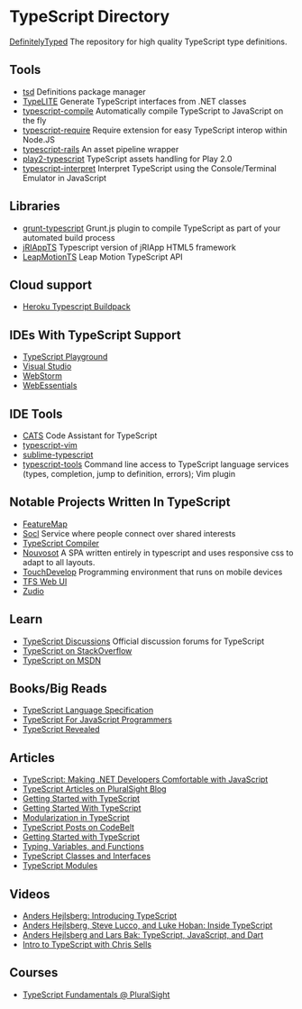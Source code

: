 TypeScript Directory
====================

[DefinitelyTyped](https://github.com/borisyankov/DefinitelyTyped) The repository for high quality TypeScript type definitions.


Tools
-----
* [tsd](https://github.com/Diullei/tsd) Definitions package manager
* [TypeLITE](http://type.litesolutions.net/) Generate TypeScript interfaces from .NET classes
* [typescript-compile](https://github.com/niutech/typescript-compile) Automatically compile TypeScript to JavaScript on the fly
* [typescript-require](https://github.com/eknkc/typescript-require) Require extension for easy TypeScript interop within Node.JS
* [typescript-rails](https://github.com/klaustopher/typescript-rails) An asset pipeline wrapper
* [play2-typescript](https://github.com/mumoshu/play2-typescript) TypeScript assets handling for Play 2.0
* [typescript-interpret](https://github.com/niutech/typescript-interpret) Interpret TypeScript using the Console/Terminal Emulator in JavaScript


Libraries
---------
* [grunt-typescript](https://github.com/k-maru/grunt-typescript) Grunt.js plugin to compile TypeScript as part of your automated build process
* [jRIAppTS](https://github.com/BBGONE/jRIAppTS) Typescript version of jRIApp HTML5 framework
* [LeapMotionTS](https://github.com/logotype/LeapMotionTS) Leap Motion TypeScript API


Cloud support
--------------
* [Heroku Typescript Buildpack](https://github.com/pk11/heroku-buildpack-typescript)


IDEs With TypeScript Support
----------------------------
* [TypeScript Playground](http://www.typescriptlang.org/Playground/)
* [Visual Studio](http://www.microsoft.com/visualstudio/eng)
* [WebStorm](http://www.jetbrains.com/webstorm/)
* [WebEssentials](http://visualstudiogallery.msdn.microsoft.com/6ed4c78f-a23e-49ad-b5fd-369af0c2107f)


IDE Tools
---------
* [CATS](https://github.com/jbaron/cats) Code Assistant for TypeScript
* [typescript-vim](https://github.com/leafgarland/typescript-vim)
* [sublime-typescript](https://github.com/raph-amiard/sublime-typescript)
* [typescript-tools](https://github.com/clausreinke/typescript-tools) Command line access to TypeScript language services (types, completion, jump to definition, errors); Vim plugin


Notable Projects Written In TypeScript
--------------------------------------
* [FeatureMap](http://www.featuremap.co/)
* [Socl](http://www.so.cl/) Service where people connect over shared interests
* [TypeScript Compiler](http://typescript.codeplex.com/) 
* [Nouvosot](http://nouvosoft.com/) A SPA written entirely in typescript and uses responsive css to adapt to all layouts.
* [TouchDevelop](https://www.touchdevelop.com/) Programming environment that runs on mobile devices
* [TFS Web UI](http://msdn.microsoft.com/en-us/vstudio/ff637362.aspx)
* [Zudio](https://zud.io/)


Learn
-----
* [TypeScript Discussions](http://typescript.codeplex.com/discussions) Official discussion forums for TypeScript
* [TypeScript on StackOverflow](http://stackoverflow.com/questions/tagged/typescript)
* [TypeScript on MSDN](http://blogs.msdn.com/b/typescript/)


Books/Big Reads
-------
* [TypeScript Language Specification](http://www.typescriptlang.org/Content/TypeScript%20Language%20Specification.pdf)
* [TypeScript For JavaScript Programmers](http://www.amazon.com/TypeScript-JavaScript-Programmers-Steve-Fenton/dp/1291107371/)
* [TypeScript Revealed](http://www.amazon.com/TypeScript-Revealed-Dan-Maharry/dp/1430257253/)


Articles
--------
* [TypeScript: Making .NET Developers Comfortable with JavaScript](http://msdn.microsoft.com/en-us/magazine/jj883955.aspx)
* [TypeScript Articles on PluralSight Blog](http://blog.pluralsight.com/tag/typescript/)
* [Getting Started with TypeScript](http://net.tutsplus.com/tutorials/javascript-ajax/getting-started-with-typescript/)
* [Getting Started With TypeScript](http://www.codeproject.com/Articles/470129/TypeScript-Superset-of-JavaScript)
* [Modularization in TypeScript](http://www.codeproject.com/Articles/528295/ModularizationplusinplusTypeScript)
* [TypeScript Posts on CodeBelt](http://www.codebelt.com/category/typescript/)
* [Getting Started with TypeScript](http://www.johnpapa.net/typescriptpost1/)
* [Typing, Variables, and Functions](http://www.johnpapa.net/typescriptpost2/)
* [TypeScript Classes and Interfaces](http://www.johnpapa.net/typescriptpost3/)
* [TypeScript Modules](http://www.johnpapa.net/typescriptpost/)


Videos
------
* [Anders Hejlsberg: Introducing TypeScript](http://channel9.msdn.com/posts/Anders-Hejlsberg-Introducing-TypeScript)
* [Anders Hejlsberg, Steve Lucco, and Luke Hoban: Inside TypeScript](http://channel9.msdn.com/posts/Anders-Hejlsberg-Steve-Lucco-and-Luke-Hoban-Inside-TypeScript)
* [Anders Hejlsberg and Lars Bak: TypeScript, JavaScript, and Dart](http://channel9.msdn.com/Shows/Going+Deep/Anders-Hejlsberg-and-Lars-Bak-TypeScript-JavaScript-and-Dart)
* [Intro to TypeScript with Chris Sells](http://www.worksessions.com/videos/G67ozf0dKT8)


Courses
-------
* [TypeScript Fundamentals @ PluralSight](http://pluralsight.com/training/Courses/TableOfContents/typescript)
